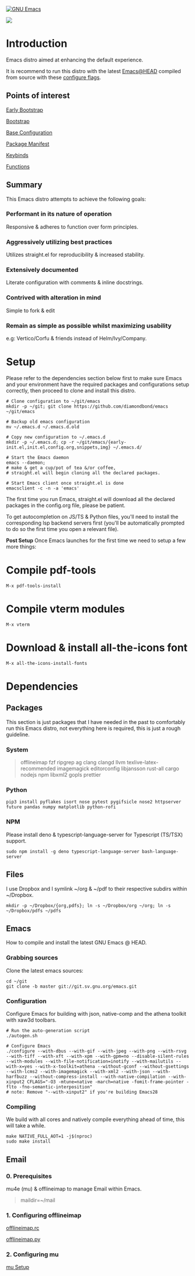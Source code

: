 <a href="https://www.gnu.org/software/emacs/"><img alt="GNU Emacs" src="https://github.com/minad/corfu/blob/screenshots/emacs.svg?raw=true"></a>

<img src="https://raw.githubusercontent.com/DiamondBond/emacs/master/img/gnusstorm-2.gif">


# Introduction

Emacs distro aimed at enhancing the default experience.

It is recommend to run this distro with the latest [Emacs@HEAD](https://github.com/DiamondBond/emacs/blob/master/README.org/#compiling) compiled from source with
these [configure flags](https://github.com/DiamondBond/emacs/blob/master/README.org#configuration).


## Points of interest

[Early Bootstrap](https://github.com/DiamondBond/emacs/blob/master/early-init.el)

[Bootstrap](https://github.com/DiamondBond/emacs/blob/master/init.el)

[Base Configuration](https://github.com/DiamondBond/emacs/blob/master/config.org#base)

[Package Manifest](https://github.com/DiamondBond/emacs/blob/master/config.org#use-package)

[Keybinds](https://github.com/DiamondBond/emacs/blob/master/config.org#keybinds)

[Functions](https://github.com/DiamondBond/emacs/blob/master/config.org#functions)


## Summary

This Emacs distro attempts to achieve the following goals:


### Performant in its nature of operation

Responsive & adheres to function over form principles.


### Aggressively utilizing best practices

Utilizes straight.el for reproducibility & increased stability.


### Extensively documented

Literate configuration with comments & inline docstrings.


### Contrived with alteration in mind

Simple to fork & edit


### Remain as simple as possible whilst maximizing usability

e.g: Vertico/Corfu & friends instead of Helm/Ivy/Company.


# Setup

Please refer to the dependencies section below first to make sure Emacs and your environment have the required packages and configurations setup correctly, then proceed to clone and install this distro.

    # Clone configuration to ~/git/emacs
    mkdir -p ~/git; git clone https://github.com/diamondbond/emacs ~/git/emacs

    # Backup old emacs configuration
    mv ~/.emacs.d ~/.emacs.d.old

    # Copy new configuration to ~/.emacs.d
    mkdir -p ~/.emacs.d; cp -r ~/git/emacs/{early-init.el,init.el,config.org,snippets,img} ~/.emacs.d/

    # Start the Emacs daemon
    emacs --daemon;
    # make & get a cup/pot of tea &/or coffee,
    # straight.el will begin cloning all the declared packages.

    # Start Emacs client once straight.el is done
    emacsclient -c -n -a 'emacs'

The first time you run Emacs, straight.el will download all the declared packages in the config.org file, please be patient.

To get autocompletion on JS/TS & Python files, you'll need to install the corresponding lsp backend servers first (you'll be automatically prompted to do so the first time you open a relevant file).

**Post Setup**
Once Emacs launches for the first time we need to setup a few more things:


# Compile pdf-tools

    M-x pdf-tools-install


# Compile vterm modules

    M-x vterm


# Download & install all-the-icons font

    M-x all-the-icons-install-fonts


# Dependencies


## Packages

This section is just packages that I have needed in the past to comfortably run this Emacs distro, not everything here is required, this is just a rough guideline.


### System

> offlineimap
> fzf ripgrep ag
> clang clangd llvm
> texlive-latex-recommended
> imagemagick
> editorconfig
> libjansson
> rust-all cargo
> nodejs npm
> libxml2
> gopls
> prettier


### Python

    pip3 install pyflakes isort nose pytest pygifsicle nose2 httpserver future pandas numpy matplotlib python-rofi


### NPM

Please install deno & typescript-language-server for Typescript (TS/TSX) support.

    sudo npm install -g deno typescript-language-server bash-language-server


## Files

I use Dropbox and I symlink ~/org & ~/pdf to their respective subdirs within ~/Dropbox.

    mkdir -p ~/Dropbox/{org,pdfs}; ln -s ~/Dropbox/org ~/org; ln -s ~/Dropbox/pdfs ~/pdfs


## Emacs

How to compile and install the latest GNU Emacs @ HEAD.


### Grabbing sources

Clone the latest emacs sources:

    cd ~/git
    git clone -b master git://git.sv.gnu.org/emacs.git


### Configuration

Configure Emacs for building with json, native-comp and the athena toolkit with xaw3d toolbars.

    # Run the auto-generation script
    ./autogen.sh

    # Configure Emacs
    ./configure --with-dbus --with-gif --with-jpeg --with-png --with-rsvg --with-tiff --with-xft --with-xpm --with-gpm=no --disable-silent-rules --with-modules --with-file-notification=inotify --with-mailutils --with-x=yes --with-x-toolkit=athena --without-gconf --without-gsettings --with-lcms2 --with-imagemagick --with-xml2 --with-json --with-harfbuzz --without-compress-install --with-native-compilation --with-xinput2 CFLAGS="-O3 -mtune=native -march=native -fomit-frame-pointer -flto -fno-semantic-interposition"
    # note: Remove "--with-xinput2" if you're building Emacs28


### Compiling

We build with all cores and natively compile everything ahead of time, this will take a while.

    make NATIVE_FULL_AOT=1 -j$(nproc)
    sudo make install


## Email


### 0. Prerequisites

mu4e (mu) & offlineimap to manage Email within Emacs.

> maildir=~/mail


### 1. Configuring offlineimap

[offlineimap.rc](https://github.com/DiamondBond/dotfiles/blob/master/.offlineimaprc)

[offlineimap.py](https://github.com/DiamondBond/dotfiles/blob/master/.offlineimap.py)


### 2. Configuring mu

[mu Setup](https://github.com/DiamondBond/emacs/blob/master/config.org#prerequisites)
